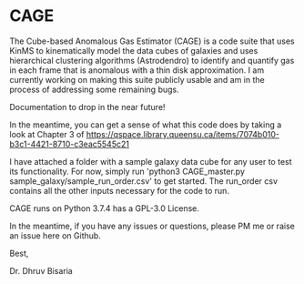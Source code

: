 # CAGE

The Cube-based Anomalous Gas Estimator (CAGE) is a code suite that uses KinMS to kinematically model the data cubes of galaxies and uses hierarchical clustering algorithms (Astrodendro) to identify and quantify gas in each frame that is anomalous with a thin disk approximation. I am currently working on making this suite publicly usable and am in the process of addressing some remaining bugs. 

Documentation to drop in the near future! 

In the meantime, you can get a sense of what this code does by taking a look at Chapter 3 of https://qspace.library.queensu.ca/items/7074b010-b3c1-4421-8710-c3eac5545c21

I have attached a folder with a sample galaxy data cube for any user to test its functionality. 
For now, simply run 'python3 CAGE_master.py sample_galaxy/sample_run_order.csv' to get started. The run_order csv contains all the other inputs necessary for the code to run.

CAGE runs on Python 3.7.4 has a GPL-3.0 License.

In the meantime, if you have any issues or questions, please PM me or raise an issue here on Github.

Best,

Dr. Dhruv Bisaria



